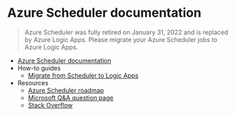 # Azure Scheduler documentation
> Azure Scheduler was fully retired on January 31, 2022 and is replaced by Azure Logic Apps. Please migrate your Azure Scheduler jobs to Azure Logic Apps.
  - [Azure Scheduler documentation](https://learn.microsoft.com/en-us/azure/scheduler/)
  - How-to guides
    - [Migrate from Scheduler to Logic Apps](https://learn.microsoft.com/en-us/azure/scheduler/migrate-from-scheduler-to-logic-apps)
  - Resources
    - [Azure Scheduler roadmap](https://azure.microsoft.com/updates/?product=scheduler)
    - [Microsoft Q&A question page](https://learn.microsoft.com/answers/topics/azure-scheduler.html)
    - [Stack Overflow](https://stackoverflow.com/questions/tagged/azure-scheduler)
